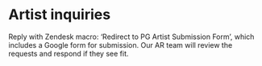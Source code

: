 # Artist inquiries
Reply with Zendesk macro: ‘Redirect to PG Artist Submission Form’, which includes a Google form for submission. Our AR team will review the requests and respond if they see fit.
